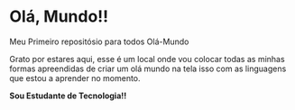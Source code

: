 # Olá, Mundo!!
 Meu Primeiro repositósio para todos Olá-Mundo
 
 Grato por estares aqui, esse é um local onde vou colocar
 todas as minhas formas apreendidas de criar um olá mundo na tela 
 isso com as linguagens que estou a aprender no momento.
 
 **Sou Estudante de Tecnologia!!**
